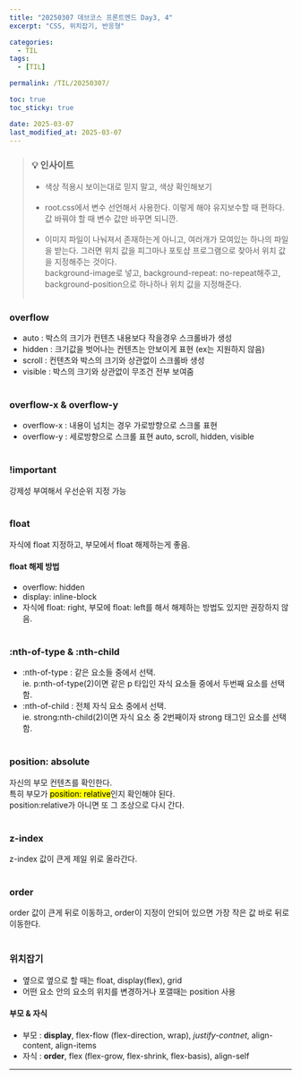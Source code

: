 ```yaml
---
title: "20250307 데브코스 프론트엔드 Day3, 4"
excerpt: "CSS, 위치잡기, 반응형"

categories:
  - TIL
tags:
  - [TIL]

permalink: /TIL/20250307/

toc: true
toc_sticky: true

date: 2025-03-07
last_modified_at: 2025-03-07
---
```

> ### 💡 인사이트
> - 색상 적용시 보이는대로 믿지 말고, 색상 확인해보기<br><br>
> - root.css에서 변수 선언해서 사용한다. 이렇게 해야 유지보수할 때 편하다. 값 바꿔야 할 때 변수 값만 바꾸면 되니깐.<br><br>
> - 이미지 파일이 나눠져서 존재하는게 아니고, 여러개가 모여있는 하나의 파일을 받는다. 그러면 위치 값을 피그마나 포토샵 프로그램으로 찾아서 위치 값을 지정해주는 것이다. <br> background-image로 넣고, background-repeat: no-repeat해주고, background-position으로 하나하나 위치 값을 지정해준다.<br><br>

### overflow
- auto : 박스의 크기가 컨텐츠 내용보다 작을경우 스크롤바가 생성
- hidden : 크기값을 벗어나는 컨텐츠는 안보이게 표현 (ex는 지원하지 않음)
- scroll : 컨텐츠와 박스의 크기와 상관없이 스크롤바 생성
- visible : 박스의 크기와 상관없이 무조건 전부 보여줌
<br><br>

### overflow-x & overflow-y
- overflow-x : 내용이 넘치는 경우 가로방향으로 스크롤 표현
- overflow-y : 세로방향으로 스크롤 표현 auto, scroll, hidden, visible
<br><br>

### !important
강제성 부여해서 우선순위 지정 가능
<br><br>

### float
자식에 float 지정하고, 부모에서 float 해제하는게 좋음.<br>
#### float 해제 방법
- overflow: hidden
- display: inline-block
- 자식에 float: right, 부모에 float: left를 해서 해제하는 방법도 있지만 권장하지 않음.
<br><br>

### :nth-of-type & :nth-child
- :nth-of-type : 같은 요소들 중에서 선택. <br>
  ie. p:nth-of-type(2)이면 같은 p 타입인 자식 요소들 중에서 두번째 요소를 선택함. <br>
- :nth-of-child : 전체 자식 요소 중에서 선택. <br>
  ie. strong:nth-child(2)이면 자식 요소 중 2번째이자 strong 태그인 요소를 선택함.
<br><br>

### position: absolute
자신의 부모 컨텐츠를 확인한다.<br>
특히 부모가 <mark>position: relative</mark>인지 확인해야 된다.<br>
position:relative가 아니면 또 그 조상으로 다시 간다.
<br><br>

### z-index
z-index 값이 큰게 제일 위로 올라간다.
<br><br>

### order
order 값이 큰게 뒤로 이동하고, order이 지정이 안되어 있으면 가장 작은 값 바로 뒤로 이동한다.
<br><br>

### 위치잡기
- 옆으로 옆으로 할 때는 float, display(flex), grid
- 어떤 요소 안의 요소의 위치를 변경하거나 포갤때는 position 사용

#### 부모 & 자식
- 부모 : **display**, flex-flow (flex-direction, wrap), *justify-contnet*, align-content, align-items
- 자식 : **order**, flex (flex-grow, flex-shrink, flex-basis), align-self

<hr>
